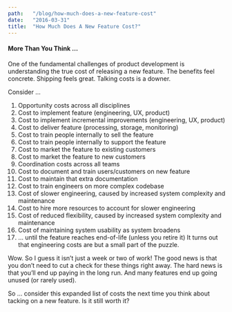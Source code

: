 ```yaml
---
path:	"/blog/how-much-does-a-new-feature-cost"
date:	"2016-03-31"
title:	"How Much Does A New Feature Cost?"
---
```


#### More Than You Think …

One of the fundamental challenges of product development is understanding the true cost of releasing a new feature. The benefits feel concrete. Shipping feels great. Talking costs is a downer.

Consider …

1. Opportunity costs across all disciplines
2. Cost to implement feature (engineering, UX, product)
3. Cost to implement incremental improvements (engineering, UX, product)
4. Cost to deliver feature (processing, storage, monitoring)
5. Cost to train people internally to sell the feature
6. Cost to train people internally to support the feature
7. Cost to market the feature to existing customers
8. Cost to market the feature to new customers
9. Coordination costs across all teams
10. Cost to document and train users/customers on new feature
11. Cost to maintain that extra documentation
12. Cost to train engineers on more complex codebase
13. Cost of slower engineering, caused by increased system complexity and maintenance
14. Cost to hire more resources to account for slower engineering
15. Cost of reduced flexibility, caused by increased system complexity and maintenance
16. Cost of maintaining system usability as system broadens
17. … until the feature reaches end-of-life (unless you retire it)
It turns out that engineering costs are but a small part of the puzzle.

Wow. So I guess it isn’t just a week or two of work! The good news is that you don’t need to cut a check for these things right away. The hard news is that you’ll end up paying in the long run. And many features end up going unused (or rarely used).

So … consider this expanded list of costs the next time you think about tacking on a new feature. Is it still worth it?

